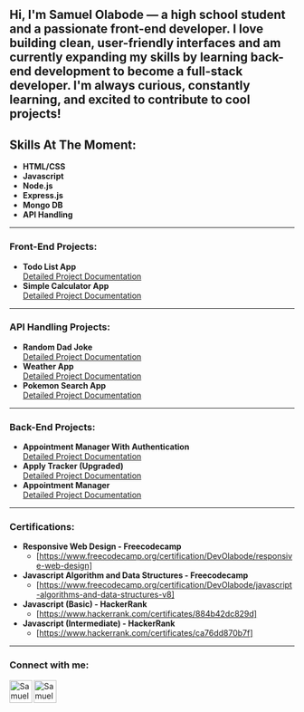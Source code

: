 Hi, **I'm Samuel Olabode** — a high school student and a passionate front-end developer. I love building clean, user-friendly interfaces and am currently expanding my skills by learning back-end development to become a full-stack developer. I'm always curious, constantly learning, and excited to contribute to cool projects!
---
## Skills At The Moment:

 - **HTML/CSS**
 - **Javascript**
 - **Node.js**
 - **Express.js**
 - **Mongo DB**
 - **API Handling**
 ---
### Front-End Projects:

- **Todo List App**  
  [Detailed Project Documentation](https://github.com/DevOlabode/todoList-App)
- **Simple Calculator App**  
  [Detailed Project Documentation](https://github.com/DevOlabode/simple-calculator-app)

---  

### API Handling Projects:

- **Random Dad Joke**  
  [Detailed Project Documentation](https://github.com/DevOlabode/Random-dad-joke-generator)
- **Weather App**  
  [Detailed Project Documentation](https://github.com/DevOlabode/weather-App)
- **Pokemon Search App**  
  [Detailed Project Documentation](https://github.com/DevOlabode/pokemon-website)

---
### Back-End Projects:


- **Appointment Manager With Authentication**  
  [Detailed Project Documentation](https://github.com/DevOlabode/study-session-logger)
- **Apply Tracker (Upgraded)**  
  [Detailed Project Documentation](https://github.com/DevOlabode/apply-tracker-upgraded)
- **Appointment Manager**  
  [Detailed Project Documentation](https://github.com/DevOlabode/appointment-manager)  
---
###  Certifications:

- **Responsive Web Design - Freecodecamp**  
   - [https://www.freecodecamp.org/certification/DevOlabode/responsive-web-design]
- **Javascript Algorithm and Data Structures - Freecodecamp**  
   - [https://www.freecodecamp.org/certification/DevOlabode/javascript-algorithms-and-data-structures-v8]
- **Javascript (Basic) - HackerRank**  
   - [https://www.hackerrank.com/certificates/884b42dc829d]
- **Javascript (Intermediate) - HackerRank**  
   - [https://www.hackerrank.com/certificates/ca76dd870b7f]

---
###  Connect with me:
[<img align="left" alt="SamuelOlabode | LinkedIn" width="40px" src="https://cdn.jsdelivr.net/npm/simple-icons@v3/icons/linkedin.svg" />][linkedin]
[<img align="left" alt="SamuelOlabode | Instagram" width="40px" src="https://cdn.jsdelivr.net/npm/simple-icons@v3/icons/instagram.svg" />][instagram]


[instagram]: https://www.instagram.com/devolabode/
[linkedin]: https://linkedin.com/in/Samuelolabode
